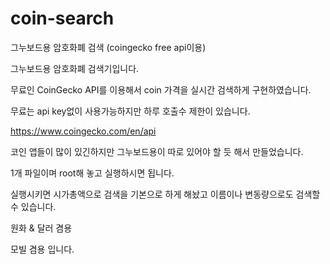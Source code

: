 # coin-search
그누보드용 암호화폐 검색 (coingecko free api이용)


그누보드용 암호화폐 검색기입니다.

무료인 CoinGecko API를 이용해서 coin 가격을 실시간 검색하게 구현하였습니다.

무료는 api key없이 사용가능하지만 하루 호출수 제한이 있습니다. 

https://www.coingecko.com/en/api

 

코인 앱들이 많이 있긴하지만 그누보드용이 따로 있어야 할 듯 해서 만들었습니다.

1개 파일이며 root해 놓고 실행하시면 됩니다.

실행시키면 시가총액으로 검색을 기본으로 하게 해놨고 이름이나 변동량으로도 검색할수 있습니다.

원화 & 달러 겸용

모빌 겸용 입니다.
